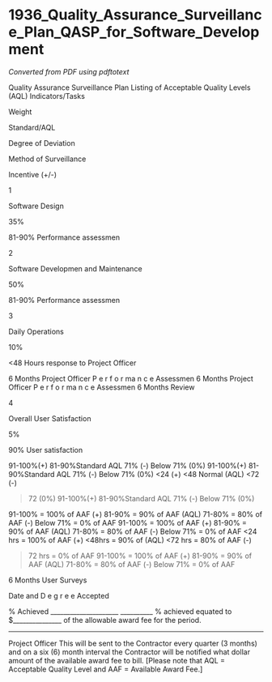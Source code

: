 # 1936_Quality_Assurance_Surveillance_Plan_QASP_for_Software_Development

_Converted from PDF using pdftotext_

Quality Assurance Surveillance Plan
Listing of Acceptable Quality Levels (AQL)
Indicators/Tasks

Weight

Standard/AQL

Degree of Deviation

Method of
Surveillance

Incentive (+/-)

1

Software Design

35%

81-90% Performance
assessmen

2

Software
Developmen
and Maintenance

50%

81-90% Performance
assessmen

3

Daily Operations

10%

<48 Hours response to
Project Officer

6 Months
Project Officer
P e r f o r ma n c e
Assessmen
6 Months
Project Officer
P e r f o r ma n c e
Assessmen
6 Months
Review

4

Overall User
Satisfaction

5%

90% User satisfaction

91-100%(+)
81-90%Standard AQL
71% (-)
Below 71% (0%)
91-100%(+)
81-90%Standard AQL
71% (-)
Below 71% (0%)
<24 (+)
<48 Normal (AQL)
<72 (-)
>72 (0%)
91-100%(+)
81-90%Standard AQL
71% (-)
Below 71% (0%)

91-100% = 100% of AAF (+)
81-90% = 90% of AAF (AQL)
71-80% = 80% of AAF (-)
Below 71% = 0% of AAF
91-100% = 100% of AAF (+)
81-90% = 90% of AAF (AQL)
71-80% = 80% of AAF (-)
Below 71% = 0% of AAF
<24 hrs = 100% of AAF (+)
<48hrs = 90% of (AQL)
<72 hrs = 80% of AAF (-)
>72 hrs = 0% of AAF
91-100% = 100% of AAF (+)
81-90% = 90% of AAF (AQL)
71-80% = 80% of AAF (-)
Below 71% = 0% of AAF

6 Months
User Surveys

Date and
D e g r e e
Accepted

% Achieved _____________________
__________ % achieved equated to $_______________ of the allowable award fee for the period.
______________________________
Project Officer
This will be sent to the Contractor every quarter (3 months) and on a six (6) month interval the Contractor will be notified what dollar amount of the
available award fee to bill.
[Please note that AQL = Acceptable Quality Level and AAF = Available Award Fee.]

